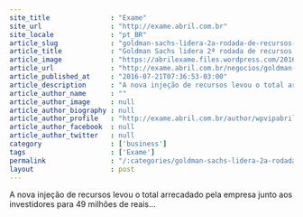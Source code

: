```yaml
---
site_title               : "Exame"
site_url                 : "http://exame.abril.com.br"
site_locale              : "pt_BR"
article_slug             : "goldman-sachs-lidera-2a-rodada-de-recursos-na-cargox"
article_title            : "Goldman Sachs lidera 2ª rodada de recursos na CargoX"
article_image            : "https://abrilexame.files.wordpress.com/2016/09/size_960_16_9_golmancorrigidagetty-jpg.jpg?quality=70&strip=all&w=960"
article_url              : "http://exame.abril.com.br/negocios/goldman-sachs-lidera-2a-rodada-de-recursos-na-cargox/"
article_published_at     : "2016-07-21T07:36:53-03:00"
article_description      : "A nova injeção de recursos levou o total arrecadado pela empresa junto aos investidores para 49 milhões de reais..."
article_author_name      : ""
article_author_image     : null
article_author_biography : null
article_author_profile   : "http://exame.abril.com.br/author/wpvipabril/"
article_author_facebook  : null
article_author_twitter   : null
category                 : ['business']
tags                     : ['Exame']
permalink                : "/:categories/goldman-sachs-lidera-2a-rodada-de-recursos-na-cargox/"
layout                   : post
---
```


A nova injeção de recursos levou o total arrecadado pela empresa junto aos investidores para 49 milhões de reais...
